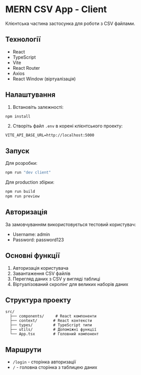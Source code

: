 # MERN CSV App - Client

Клієнтська частина застосунка для роботи з CSV файлами.

## Технології

- React
- TypeScript
- Vite
- React Router
- Axios
- React Window (віртуалізація)

## Налаштування

1. Встановіть залежності:
```bash
npm install
```

2. Створіть файл `.env` в корені клієнтського проекту:
```
VITE_API_BASE_URL=http://localhost:5000
```

## Запуск

Для розробки:
```bash
npm run "dev client"
```

Для production збірки:
```bash
npm run build
npm run preview
```

## Авторизація

За замовчуванням використовується тестовий користувач:
- Username: admin
- Password: password123

## Основні функції

1. Авторизація користувача
2. Завантаження CSV файлів
3. Перегляд даних з CSV у вигляді таблиці
4. Віртуалізований скролінг для великих наборів даних

## Структура проекту

```
src/
  ├── components/     # React компоненти
  ├── context/       # React контексти
  ├── types/         # TypeScript типи
  ├── utils/         # Допоміжні функції
  └── App.tsx        # Головний компонент
```

## Маршрути

- `/login` - сторінка авторизації
- `/` - головна сторінка з таблицею даних
